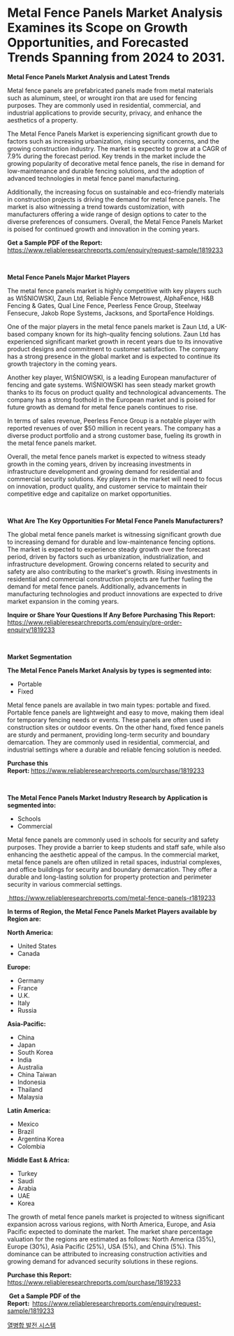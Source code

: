<p><h1>Metal Fence Panels Market Analysis Examines its Scope on Growth Opportunities, and Forecasted Trends Spanning from 2024 to 2031.</h1></p><p><strong>Metal Fence Panels Market Analysis and Latest Trends</strong></p>
<p><p>Metal fence panels are prefabricated panels made from metal materials such as aluminum, steel, or wrought iron that are used for fencing purposes. They are commonly used in residential, commercial, and industrial applications to provide security, privacy, and enhance the aesthetics of a property.</p><p>The Metal Fence Panels Market is experiencing significant growth due to factors such as increasing urbanization, rising security concerns, and the growing construction industry. The market is expected to grow at a CAGR of 7.9% during the forecast period. Key trends in the market include the growing popularity of decorative metal fence panels, the rise in demand for low-maintenance and durable fencing solutions, and the adoption of advanced technologies in metal fence panel manufacturing.</p><p>Additionally, the increasing focus on sustainable and eco-friendly materials in construction projects is driving the demand for metal fence panels. The market is also witnessing a trend towards customization, with manufacturers offering a wide range of design options to cater to the diverse preferences of consumers. Overall, the Metal Fence Panels Market is poised for continued growth and innovation in the coming years.</p></p>
<p><strong>Get a Sample PDF of the Report:&nbsp;</strong> <a href="https://www.reliableresearchreports.com/enquiry/request-sample/1819233">https://www.reliableresearchreports.com/enquiry/request-sample/1819233</a></p>
<p>&nbsp;</p>
<p><strong>Metal Fence Panels Major Market Players</strong></p>
<p><p>The metal fence panels market is highly competitive with key players such as WIŚNIOWSKI, Zaun Ltd, Reliable Fence Metrowest, AlphaFence, H&B Fencing & Gates, Qual Line Fence, Peerless Fence Group, Steelway Fensecure, Jakob Rope Systems, Jacksons, and SportaFence Holdings.</p><p>One of the major players in the metal fence panels market is Zaun Ltd, a UK-based company known for its high-quality fencing solutions. Zaun Ltd has experienced significant market growth in recent years due to its innovative product designs and commitment to customer satisfaction. The company has a strong presence in the global market and is expected to continue its growth trajectory in the coming years.</p><p>Another key player, WIŚNIOWSKI, is a leading European manufacturer of fencing and gate systems. WIŚNIOWSKI has seen steady market growth thanks to its focus on product quality and technological advancements. The company has a strong foothold in the European market and is poised for future growth as demand for metal fence panels continues to rise.</p><p>In terms of sales revenue, Peerless Fence Group is a notable player with reported revenues of over $50 million in recent years. The company has a diverse product portfolio and a strong customer base, fueling its growth in the metal fence panels market.</p><p>Overall, the metal fence panels market is expected to witness steady growth in the coming years, driven by increasing investments in infrastructure development and growing demand for residential and commercial security solutions. Key players in the market will need to focus on innovation, product quality, and customer service to maintain their competitive edge and capitalize on market opportunities.</p></p>
<p>&nbsp;</p>
<p><strong>What Are The Key Opportunities For Metal Fence Panels Manufacturers?</strong></p>
<p><p>The global metal fence panels market is witnessing significant growth due to increasing demand for durable and low-maintenance fencing options. The market is expected to experience steady growth over the forecast period, driven by factors such as urbanization, industrialization, and infrastructure development. Growing concerns related to security and safety are also contributing to the market's growth. Rising investments in residential and commercial construction projects are further fueling the demand for metal fence panels. Additionally, advancements in manufacturing technologies and product innovations are expected to drive market expansion in the coming years.</p></p>
<p><strong>Inquire or Share Your Questions If Any Before Purchasing This Report:</strong> <a href="https://www.reliableresearchreports.com/enquiry/pre-order-enquiry/1819233">https://www.reliableresearchreports.com/enquiry/pre-order-enquiry/1819233</a></p>
<p>&nbsp;</p>
<p><strong>Market Segmentation</strong></p>
<p><strong>The Metal Fence Panels Market Analysis by types is segmented into:</strong></p>
<p><ul><li>Portable</li><li>Fixed</li></ul></p>
<p><p>Metal fence panels are available in two main types: portable and fixed. Portable fence panels are lightweight and easy to move, making them ideal for temporary fencing needs or events. These panels are often used in construction sites or outdoor events. On the other hand, fixed fence panels are sturdy and permanent, providing long-term security and boundary demarcation. They are commonly used in residential, commercial, and industrial settings where a durable and reliable fencing solution is needed.</p></p>
<p><strong>Purchase this Report:&nbsp;</strong><a href="https://www.reliableresearchreports.com/purchase/1819233">https://www.reliableresearchreports.com/purchase/1819233</a></p>
<p>&nbsp;</p>
<p><strong>The Metal Fence Panels Market Industry Research by Application is segmented into:</strong></p>
<p><ul><li>Schools</li><li>Commercial</li></ul></p>
<p><p>Metal fence panels are commonly used in schools for security and safety purposes. They provide a barrier to keep students and staff safe, while also enhancing the aesthetic appeal of the campus. In the commercial market, metal fence panels are often utilized in retail spaces, industrial complexes, and office buildings for security and boundary demarcation. They offer a durable and long-lasting solution for property protection and perimeter security in various commercial settings.</p></p>
<p><a href="https://www.reliableresearchreports.com/metal-fence-panels-r1819233">&nbsp;https://www.reliableresearchreports.com/metal-fence-panels-r1819233</a></p>
<p><strong>In terms of Region, the Metal Fence Panels Market Players available by Region are:</strong></p>
<p>
    <p> <strong> North America: </strong>
        <ul>
            <li>United States</li>
            <li>Canada</li>
        </ul>
        </p> 
    <p> <strong> Europe: </strong>
        <ul>
            <li>Germany</li>
            <li>France</li>
            <li>U.K.</li>
            <li>Italy</li>
            <li>Russia</li>
        </ul>
        </p> 
    <p> <strong> Asia-Pacific: </strong>
        <ul>
            <li>China</li>
            <li>Japan</li>
            <li>South Korea</li>
            <li>India</li>
            <li>Australia</li>
            <li>China Taiwan</li>
            <li>Indonesia</li>
            <li>Thailand</li>
            <li>Malaysia</li>
        </ul>
        </p> 
    <p> <strong> Latin America: </strong>
        <ul>
            <li>Mexico</li>
            <li>Brazil</li>
            <li>Argentina Korea</li>
            <li>Colombia</li>
        </ul>
        </p> 
    <p> <strong> Middle East & Africa: </strong>
        <ul>
            <li>Turkey</li>
            <li>Saudi</li>
            <li>Arabia</li>
            <li>UAE</li>
            <li>Korea</li>
        </ul>
    </p>
    </p>
<p><p>The growth of metal fence panels market is projected to witness significant expansion across various regions, with North America, Europe, and Asia Pacific expected to dominate the market. The market share percentage valuation for the regions are estimated as follows: North America (35%), Europe (30%), Asia Pacific (25%), USA (5%), and China (5%). This dominance can be attributed to increasing construction activities and growing demand for advanced security solutions in these regions.</p></p>
<p><strong>Purchase this Report: </strong><a href="https://www.reliableresearchreports.com/purchase/1819233">https://www.reliableresearchreports.com/purchase/1819233</a></p>
<p>&nbsp;<strong>Get a Sample PDF of the Report:&nbsp;&nbsp;</strong><a href="https://www.reliableresearchreports.com/enquiry/request-sample/1819233">https://www.reliableresearchreports.com/enquiry/request-sample/1819233</a></p>
<p><strong></strong></p>
<p><p><a href="https://github.com/jntpkh496620/Market-Research-Report-List-1/blob/main/414792127962.md">열병합 발전 시스템</a></p></p>